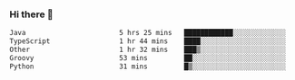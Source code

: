 ### Hi there 👋

<!--START_SECTION:waka-->

```txt
Java                       5 hrs 25 mins   ████████████░░░░░░░░░░░░░   48.45 %
TypeScript                 1 hr 44 mins    ████░░░░░░░░░░░░░░░░░░░░░   15.60 %
Other                      1 hr 32 mins    ███▒░░░░░░░░░░░░░░░░░░░░░   13.76 %
Groovy                     53 mins         ██░░░░░░░░░░░░░░░░░░░░░░░   08.01 %
Python                     31 mins         █▒░░░░░░░░░░░░░░░░░░░░░░░   04.70 %
```

<!--END_SECTION:waka-->

<!--
**jerry-shao/jerry-shao** is a ✨ _special_ ✨ repository because its `README.md` (this file) appears on your GitHub profile.

Here are some ideas to get you started:

- 🔭 I’m currently working on ...
- 🌱 I’m currently learning ...
- 👯 I’m looking to collaborate on ...
- 🤔 I’m looking for help with ...
- 💬 Ask me about ...
- 📫 How to reach me: ...
- 😄 Pronouns: ...
- ⚡ Fun fact: ...
-->
